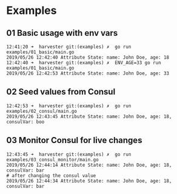 # Examples

## 01 Basic usage with env vars
```
12:41:20 ➜  harvester git:(examples) ✗  go run examples/01_basic/main.go
2019/05/26 12:42:40 Attribute State: name: John Doe, age: 18
12:42:40 ➜  harvester git:(examples) ✗  ENV_AGE=33 go run examples/01_basic/main.go
2019/05/26 12:42:53 Attribute State: name: John Doe, age: 33
```
## 02 Seed values from Consul
```
12:42:53 ➜  harvester git:(examples) ✗  go run examples/02_consul/main.go
2019/05/26 12:43:45 Attribute State: name: John Doe, age: 18, consulVar: boo
```
## 03 Monitor Consul for live changes
```
12:43:45 ➜  harvester git:(examples) ✗  go run examples/03_consul_monitor/main.go
2019/05/26 12:44:14 Attribute State: name: John Doe, age: 18, consulVar: bar
# after changing the consul value
2019/05/26 12:44:34 Attribute State: name: John Doe, age: 18, consulVar: bar
```

